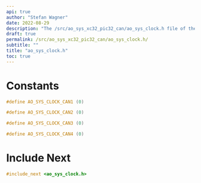 ```yaml
---
api: true
author: "Stefan Wagner"
date: 2022-08-29
description: "The /src/ao_sys_xc32_pic32_can/ao_sys_clock.h file of the ao real-time operating system."
draft: true
permalink: /src/ao_sys_xc32_pic32_can/ao_sys_clock.h/
subtitle: ""
title: "ao_sys_clock.h"
toc: true
---
```


# Constants

```c
#define AO_SYS_CLOCK_CAN1 (0)
```

```c
#define AO_SYS_CLOCK_CAN2 (0)
```

```c
#define AO_SYS_CLOCK_CAN3 (0)
```

```c
#define AO_SYS_CLOCK_CAN4 (0)
```

# Include Next

```c
#include_next <ao_sys_clock.h>
```

